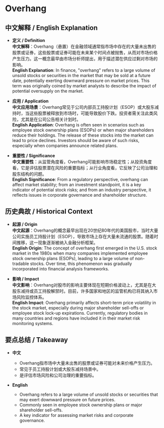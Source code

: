 # Overhang

## 中文解释 / English Explanation

* **定义 / Definition**  
  **中文解释**：Overhang（悬置）在金融领域通常指市场中存在的大量未出售的股票或证券，这些股票或证券可能在未来某个时间点被抛售，从而对市场价格产生压力。这一概念最早由市场分析师提出，用于描述潜在供应过剩对市场的影响。  
  **English Explanation**: In finance, "overhang" refers to a large volume of unsold stocks or securities in the market that may be sold at a future date, potentially exerting downward pressure on market prices. This term was originally coined by market analysts to describe the impact of potential oversupply on the market.

* **应用 / Application**  
  **中文应用场景**：Overhang常见于公司内部员工持股计划（ESOP）或大股东减持时，当这些股票被释放到市场时，可能导致股价下跌。投资者需关注此类风险，尤其是在公司公告相关计划时。  
  **English Application**: Overhang is often seen in scenarios such as employee stock ownership plans (ESOPs) or when major shareholders reduce their holdings. The release of these stocks into the market can lead to price declines. Investors should be aware of such risks, especially when companies announce related plans.

* **重要性 / Significance**  
  **中文重要性**：从监管角度看，Overhang可能影响市场稳定性；从投资角度看，它是评估股票潜在风险的重要指标；从行业角度看，它反映了公司治理和股东结构的问题。  
  **English Significance**: From a regulatory perspective, overhang can affect market stability; from an investment standpoint, it is a key indicator of potential stock risks; and from an industry perspective, it reflects issues in corporate governance and shareholder structure.

## 历史典故 / Historical Context

* **起源 / Origin**  
  **中文起源**：Overhang的概念最早出现在20世纪80年代的美国股市，当时大量公司实施员工持股计划（ESOP），导致市场上存在大量未流通的股票。随着时间推移，这一现象逐渐被纳入金融分析框架。  
  **English Origin**: The concept of overhang first emerged in the U.S. stock market in the 1980s when many companies implemented employee stock ownership plans (ESOPs), leading to a large volume of non-tradable stocks. Over time, this phenomenon was gradually incorporated into financial analysis frameworks.

* **影响 / Impact**  
  **中文影响**：Overhang对股市的影响主要体现在短期价格波动上，尤其是在大股东减持或员工持股解禁时。目前，许多国家和地区的监管机构已将其纳入市场风险监控体系。  
  **English Impact**: Overhang primarily affects short-term price volatility in the stock market, especially during major shareholder sell-offs or employee stock lock-up expirations. Currently, regulatory bodies in many countries and regions have included it in their market risk monitoring systems.

## 要点总结 / Takeaway

* **中文**  
  - Overhang指市场中大量未出售的股票或证券可能对未来价格产生压力。  
  - 常见于员工持股计划或大股东减持场景中。  
  - 是评估市场风险和公司治理的重要指标。

* **English**  
  - Overhang refers to a large volume of unsold stocks or securities that may exert downward pressure on future prices.  
  - Commonly seen in employee stock ownership plans or major shareholder sell-offs.  
  - A key indicator for assessing market risks and corporate governance.
